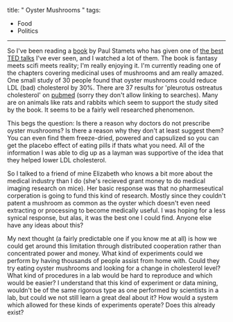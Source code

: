 title: " Oyster Mushrooms "
tags:
- Food
- Politics
---


So I've been reading a [book](http://www.worldcat.org/isbn/1580085792) by Paul Stamets who has given one of [the best TED talks](http://www.google.com/url?sa=t&amp;source=web&amp;ct=res&amp;cd=1&amp;url=http%3A%2F%2Fwww.ted.com%2Findex.php%2Ftalks%2Fpaul_stamets_on_6_ways_mushrooms_can_save_the_world.html&amp;ei=8tcqSZqBHMTH-QbM0tWVAg&amp;usg=AFQjCNEOR_dvq60CMHQ3B669Yt863SPUgQ&amp;sig2=ILCUQ-CGu7sNkhoDy0Bpng) I've ever seen, and I watched a lot of them.  The book is fantasy meets scifi meets reality; I'm really enjoying it.  I'm currently reading one of the chapters covering medicinal uses of mushrooms and am really amazed.  One small study of 30 people found that oyster mushrooms could reduce LDL (bad) cholesterol by 30%.  There are 37 results for 'pleurotus ostreatus cholesterol' on [pubmed](http://www.ncbi.nlm.nih.gov/pubmed/) (sorry they don't allow linking to searches).  Many are on animals like rats and rabbits which seem to support the study sited by the book.  It seems to be a fairly well researched phenomenon.

This begs the question: Is there a reason why doctors do not prescribe oyster mushrooms?  Is there a reason why they don't at least suggest them?  You can even find them freeze-dried, powered and capsulized so you can get the placebo effect of eating pills if thats what you need.  All of the information I was able to dig up as a layman was supportive of the idea that they helped lower LDL cholesterol.

So I talked to a friend of mine Elizabeth who knows a bit more about the medical industry than I do (she's recieved grant money to do medical imaging research on mice).  Her basic response was that no pharmeseutical corperation is going to fund this kind of research.  Mostly since they couldn't patent a mushroom as common as the oyster which doesn't even need extracting or processing to become medically useful.  I was hoping for a less synical response, but alas, it was the best one I could find.  Anyone else have any ideas about this?

My next thought (a fairly predictable one if you know me at all) is how we could get around this limitation through distributed cooperation rather than concentrated power and money.  What kind of experiments could we perform by having thousands of people assist from home with.  Could they try eating oyster mushrooms and looking for a change in cholesterol level?  What kind of procedures in a lab would be hard to reproduce and which would be easier?  I understand that this kind of experiment or data mining, wouldn't be of the same rigorous type as one performed by scientists in a lab, but could we not still learn a great deal about it?  How would a system which allowed for these kinds of experiments operate?  Does this already exist?


